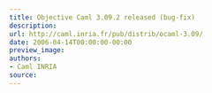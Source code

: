 ```yaml
---
title: Objective Caml 3.09.2 released (bug-fix)
description:
url: http://caml.inria.fr/pub/distrib/ocaml-3.09/
date: 2006-04-14T00:00:00-00:00
preview_image:
authors:
- Caml INRIA
source:
---
```



